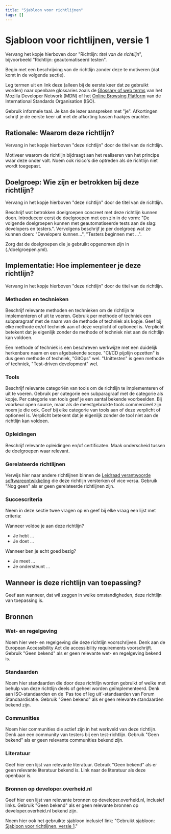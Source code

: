 ```yaml
---
title: "Sjabloon voor richtlijnen"
tags: []
---
```


# Sjabloon voor richtlijnen, versie 1

Vervang het kopje hierboven door "Richtlijn: _titel van de richtlijn_", bijvoorbeeld "Richtlijn: geautomatiseerd testen".

Begin met een beschrijving van de richtlijn zonder deze te motiveren (dat komt in de volgende sectie).

Leg termen uit en link deze (alleen bij de eerste keer dat ze gebruikt worden) naar openbare glossaries zoals de [Glossary of web terms](https://developer.mozilla.org/en-US/docs/Glossary) van het Mozilla Developer Network (MDN) of het [Online Browsing Platform](https://www.iso.org/obp/ui/en/#home) van de International Standards Organisation (ISO).

Gebruik informele taal. Je kan de lezer aanspreken met "je". Afkortingen schrijf je de eerste keer uit met de afkorting tussen haakjes erachter.

## Rationale: Waarom deze richtlijn?

Vervang in het kopje hierboven "deze richtlijn" door de titel van de richtlijn.

Motiveer waarom de richtlijn bijdraagt aan het realiseren van het principe waar deze onder valt. Noem ook risico's die optreden als de richtlijn niet wordt toegepast.

## Doelgroep: Wie zijn er betrokken bij deze richtlijn?

Vervang in het kopje hierboven "deze richtlijn" door de titel van de richtlijn.

Beschrijf wat betrokken doelgroepen concreet met deze richtlijn kunnen doen. Introduceer eerst de doelgroepen met een zin in de vorm: "De volgende doelgroepen kunnen met geautomatiseerde tests aan de slag: developers en testers.". Vervolgens beschrijf je per doelgroep wat ze kunnen doen: "Developers kunnen...", "Testers beginnen met ...".

Zorg dat de doelgroepen die je gebruikt opgenomen zijn in (./doelgroepen.yml).

## Implementatie: Hoe implementeer je deze richtlijn?

Vervang in het kopje hierboven "deze richtlijn" door de titel van de richtlijn.

### Methoden en technieken

Beschrijf relevante methoden en technieken om de richtlijn te implementeren of uit te voeren. Gebruik per methode of techniek een subparagraaf met de naam van de methode of techniek als kopje. Geef bij elke methode en/of techniek aan of deze verplicht of optioneel is. Verplicht betekent dat je eigenlijk zonder de methode of techniek niet aan de richtlijn kan voldoen.

Een methode of techniek is een beschreven werkwijze met een duidelijk herkenbare naam en een afgebakende scope. "CI/CD pijplijn opzetten" is dus geen methode of techniek, "GitOps" wel. "Unittesten" is geen methode of techniek, "Test-driven development" wel.

### Tools

Beschrijf relevante categoriën van tools om de richtlijn te implementeren of uit te voeren. Gebruik per categorie een subparagraaf met de categorie als kopje. Per categorie van tools geef je een aantal bekende voorbeelden. Bij voorkeur open source, maar als de meestgebruikte tools commercieel zijn noem je die ook. Geef bij elke categorie van tools aan of deze verplicht of optioneel is. Verplicht betekent dat je eigenlijk zonder de tool niet aan de richtlijn kan voldoen.

### Opleidingen

Beschrijf relevante opleidingen en/of certificaten. Maak onderscheid tussen de doelgroepen waar relevant.

### Gerelateerde richtlijnen

Verwijs hier naar andere richtlijnen binnen de [Leidraad verantwoorde softwareontwikkeling](https://developer.overheid.nl/kennisbank/leidraad/) die deze richtlijn versterken of vice versa. Gebruik "Nog geen" als er geen gerelateerde richtlijnen zijn.

### Succescriteria

Neem in deze sectie twee vragen op en geef bij elke vraag een lijst met criteria:

Wanneer voldoe je aan deze richtlijn?

- Je hebt ...
- Je doet ...

Wanneer ben je echt goed bezig?

- Je meet ...
- Je ondersteunt ...

## Wanneer is deze richtlijn van toepassing?

Geef aan wanneer, dat wil zeggen in welke omstandigheden, deze richtlijn van toepassing is.

## Bronnen

### Wet- en regelgeving

Noem hier wet- en regelgeving die deze richtlijn voorschrijven. Denk aan de European Accessibility Act die accessibility requirements voorschrijft. Gebruik "Geen bekend" als er geen relevante wet- en regelgeving bekend is.

### Standaarden

Noem hier standaarden die door deze richtlijn worden gebruikt of welke met behulp van deze richtlijn deels of geheel worden geïmplementeerd. Denk aan ISO-standaarden en de 'Pas toe of leg uit'-standaarden van Forum Standaardisatie. Gebruik "Geen bekend" als er geen relevante standaarden bekend zijn.

### Communities

Noem hier communities die actief zijn in het werkveld van deze richtlijn. Denk aan een community van testers bij een test-richtlijn. Gebruik "Geen bekend" als er geen relevante communities bekend zijn.

### Literatuur

Geef hier een lijst van relevante literatuur. Gebruik "Geen bekend" als er geen relevante literatuur bekend is. Link naar de literatuur als deze openbaar is.

### Bronnen op developer.overheid.nl

Geef hier een lijst van relevante bronnen op developer.overheid.nl, inclusief links. Gebruik "Geen bekend" als er geen relevante bronnen op developer.overheid.nl bekend zijn.

Noem hier ook het gebruikte sjabloon inclusief link: "Gebruikt sjabloon: [Sjabloon voor richtlijnen, versie 1](./richtlijn-sjabloon-v1.md)."
